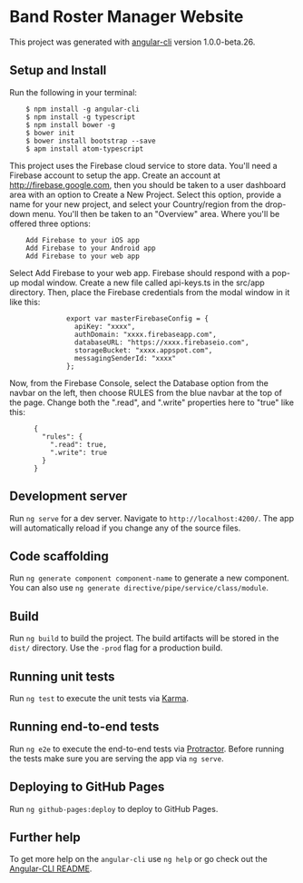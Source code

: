 # Band Roster Manager Website

This project was generated with [angular-cli](https://github.com/angular/angular-cli) version 1.0.0-beta.26.

## Setup and Install
Run the following in your terminal:

        $ npm install -g angular-cli
        $ npm install -g typescript
        $ npm install bower -g
        $ bower init
        $ bower install bootstrap --save
        $ apm install atom-typescript

This project uses the Firebase cloud service to store data. You'll need a Firebase account to setup the app. Create an account at http://firebase.google.com, then you should be taken to a user dashboard area with an option to Create a New Project. Select this option, provide a name for your new project, and select your Country/region from the drop-down menu. You'll then be taken to an "Overview" area. Where you'll be offered three options:

        Add Firebase to your iOS app
        Add Firebase to your Android app
        Add Firebase to your web app
Select Add Firebase to your web app. Firebase should respond with a pop-up modal window. Create a new file called api-keys.ts in the src/app directory. Then, place the Firebase credentials from the modal window in it like this:

                  export var masterFirebaseConfig = {
                    apiKey: "xxxx",
                    authDomain: "xxxx.firebaseapp.com",
                    databaseURL: "https://xxxx.firebaseio.com",
                    storageBucket: "xxxx.appspot.com",
                    messagingSenderId: "xxxx"
                  };
Now, from the Firebase Console, select the Database option from the navbar on the left, then choose RULES from the blue navbar at the top of the page. Change both the ".read", and ".write" properties here to "true" like this:

          {
            "rules": {
              ".read": true,
              ".write": true
            }
          }

## Development server
Run `ng serve` for a dev server. Navigate to `http://localhost:4200/`. The app will automatically reload if you change any of the source files.

## Code scaffolding

Run `ng generate component component-name` to generate a new component. You can also use `ng generate directive/pipe/service/class/module`.

## Build

Run `ng build` to build the project. The build artifacts will be stored in the `dist/` directory. Use the `-prod` flag for a production build.

## Running unit tests

Run `ng test` to execute the unit tests via [Karma](https://karma-runner.github.io).

## Running end-to-end tests

Run `ng e2e` to execute the end-to-end tests via [Protractor](http://www.protractortest.org/).
Before running the tests make sure you are serving the app via `ng serve`.

## Deploying to GitHub Pages

Run `ng github-pages:deploy` to deploy to GitHub Pages.

## Further help

To get more help on the `angular-cli` use `ng help` or go check out the [Angular-CLI README](https://github.com/angular/angular-cli/blob/master/README.md).
